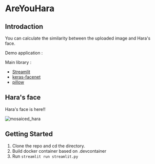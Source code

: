# AreYouHara

## Introdaction
You can calculate the similarity between the uploaded image and Hara's face.

Demo application : 

Main library :
- [Streamlit](https://streamlit.io/)
- [keras-facenet](https://github.com/faustomorales/keras-facenet)
- [pillow](https://python-pillow.org/)

## Hara's face
Hara's face is here!!

   ![mosaiced_hara](https://user-images.githubusercontent.com/64122953/151650550-8fb24269-b916-4686-a547-9454c8e3fc2f.png)



## Getting Started
1. Clone the repo and cd the directory.
1. Build docker container based on .devcontainer
1. Run ```streamlit run streamlit.py```
